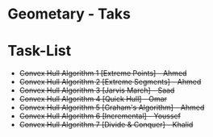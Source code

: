 # Geometary - Taks


# Task-List

- ~~Convex Hull Algorithm 1 [Extreme Points] - Ahmed~~
- ~~Convex Hull Algorithm 2 [Extreme Segments] - Ahmed~~
- ~~Convex Hull Algorithm 3 [Jarvis March] - Saad~~
- ~~Convex Hull Algorithm 4 [Quick Hull] - Omar~~ 
- ~~Convex Hull Algorithm 5 [Graham's Algorithm] - Ahmed~~
- ~~Convex Hull Algorithm 6 [Incremental] - Youssef~~
- ~~Convex Hull Algorithm 7 [Divide & Conquer] - Khalid~~

